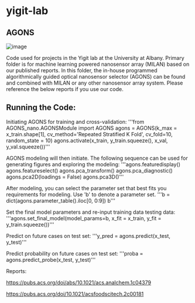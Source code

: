 # yigit-lab

## AGONS
![image](https://user-images.githubusercontent.com/66841220/190235928-e1e64e4a-7288-4821-be5b-06c6d72fd163.png)

Code used for projects in the Yigit lab at the University at Albany.
Primary folder is for machine learning powered nanosensor array (MILAN) based on our published reports. In this folder, the in-house programmed algorithmically guided optical nanosensor selector (AGONS) can be found and combined with MILAN or any other nanosensor array system. Please reference the below reports if you use our code.

## Running the Code:
Initiating AGONS for training and cross-validation:
'''from AGONS_nano.AGONSModule import AGONS
agons = AGONS(k_max = x_train.shape[1], cv_method='Repeated Stratified K Fold', cv_fold=10, random_state = 10)
agons.activate(x_train, y_train.squeeze(), x_val, y_val.squeeze())'''

AGONS modeling will then initiate. The following sequence can be used for generating figures and exploring the modeling:
'''agons.featuredisplay()
agons.featureselect()
agons.pca_transform()
agons.pca_diagnostic()
agons.pca2D(loadings = False)
agons.pca3D()'''

After modeling, you can select the parameter set that best fits you requirements for modeling. Use 'b' to denote a parameter set.
'''b = dict(agons.parameter_table().iloc[0, 0:9])
b'''

Set the final model parameters and re-input training data testing data:
'''agons.set_final_model(model_params=b, 
                      x_fit = x_train, 
                      y_fit = y_train.squeeze())'''

Predict on future cases on test set:
'''y_pred = agons.predict(x_test, y_test)'''

Predict probability on future cases on test set:
'''proba = agons.predict_probe(x_test, y_test)'''

Reports:

https://pubs.acs.org/doi/abs/10.1021/acs.analchem.1c04379

https://pubs.acs.org/doi/10.1021/acsfoodscitech.2c00181

